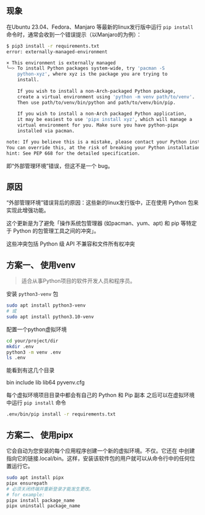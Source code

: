 ## 现象

在Ubuntu 23.04、Fedora、Manjaro 等最新的linux发行版中运行
`pip install` 命令时，通常会收到一个错误提示（以Manjaro的为例）：


```bash
$ pip3 install -r requirements.txt
error: externally-managed-environment

× This environment is externally managed
╰─> To install Python packages system-wide, try 'pacman -S
    python-xyz', where xyz is the package you are trying to
    install.
    
    If you wish to install a non-Arch-packaged Python package,
    create a virtual environment using 'python -m venv path/to/venv'.
    Then use path/to/venv/bin/python and path/to/venv/bin/pip.
    
    If you wish to install a non-Arch packaged Python application,
    it may be easiest to use 'pipx install xyz', which will manage a
    virtual environment for you. Make sure you have python-pipx
    installed via pacman.

note: If you believe this is a mistake, please contact your Python installation or OS distribution provider. \
You can override this, at the risk of breaking your Python installation or OS, by passing --break-system-packages.
hint: See PEP 668 for the detailed specification.
```

即“外部管理环境”错误，但这不是一个 bug。

## 原因

“外部管理环境”错误背后的原因：这些新的linux发行版中，正在使用 Python 包来实现此增强功能。

这个更新是为了避免「操作系统包管理器 (如pacman、yum、apt) 和 pip 等特定于 Python 的包管理工具之间的冲突」。

这些冲突包括 Python 级 API 不兼容和文件所有权冲突

## 方案一、 使用venv

> 适合从事Python项目的软件开发人员和程序员。

安装 `python3-venv` 包

```bash
sudo apt install python3-venv
# 或
sudo apt install python3.10-venv
```

配置一个python虚拟环境

```bash
cd your/project/dir
mkdir .env
python3 -m venv .env
ls .env
```

能看到有这几个目录

bin  include  lib  lib64  pyvenv.cfg

每个虚拟环境项目目录中都会有自己的 Python 和 Pip 副本
之后可以在虚拟环境中运行 `pip install` 命令

```bash
.env/bin/pip install -r requirements.txt
```

## 方案二、 使用pipx


它会自动为您安装的每个应用程序创建一个新的虚拟环境。不仅。它还在 中创建指向它的链接.local/bin。这样，安装该软件包的用户就可以从命令行中的任何位置运行它。

```bash
sudo apt install pipx
pipx ensurepath
# 必须关闭终端并重新登录才能发生更改。
# for example:
pipx install package_name
pipx uninstall package_name
```
